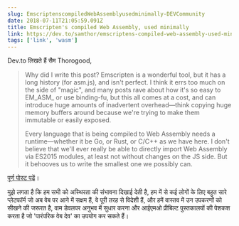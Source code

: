 ```yaml
---
slug: EmscriptenscompiledWebAssemblyusedminimally-DEVCommunity
date: 2018-07-11T21:05:59.091Z
title: Emscripten's compiled Web Assembly, used minimally
link: https://dev.to/samthor/emscriptens-compiled-web-assembly-used-minimally-4fd4
tags: ['link', 'wasm']
---
```

Dev.to लिखते हैं सैम Thorogood,

> Why did I write this post? Emscripten is a wonderful tool, but it has a long history (for asm.js), and isn't perfect. I think it errs too much on the side of "magic", and many posts rave about how it's so easy to EM_ASM_ or use binding-fu, but this all comes at a cost, and can introduce huge amounts of inadvertent overhead&#x2014;think copying huge memory buffers around because we're trying to make them immutable or easily exposed.
> 
> Every language that is being compiled to Web Assembly needs a runtime&#x2014;whether it be Go, or Rust, or C/C++ as we have here. I don't believe that we'll ever really be able to directly import Web Assembly via ES2015 modules, at least not without changes on the JS side. But it behooves us to write the smallest one we possibly can.


[पूर्ण पोस्ट पढ़ें](https://dev.to/samthor/emscriptens-compiled-web-assembly-used-minimally-4fd4)।

मुझे लगता है कि हम सभी को अस्थिरता की संभावना दिखाई देती है, हम में से कई लोगों के लिए बहुत सारे प्लेटफॉर्म जो अब वेब पर आने में सक्षम हैं, वे पूरी तरह से विदेशी हैं, और हमें वास्तव में उन उपकरणों को सीखने की जरूरत है, वाम डेवलपर अनुभव में सुधार करना और आईएमओ प्रीबिल्ट पुस्तकालयों की पेशकश करता है जो 'पारंपरिक वेब देव' का उपयोग कर सकते हैं।
